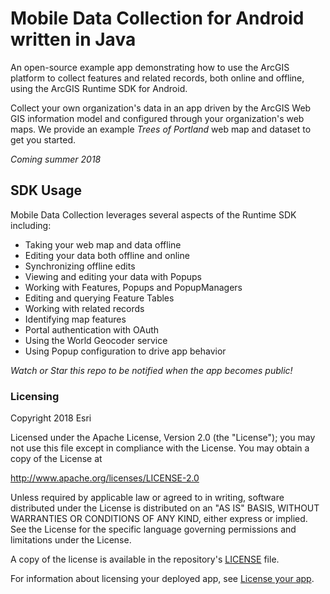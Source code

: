 # Mobile Data Collection for Android written in Java

An open-source example app demonstrating how to use the ArcGIS platform to collect features and related records, both online and offline, using the ArcGIS Runtime SDK for Android.

Collect your own organization's data in an app driven by the ArcGIS Web GIS information model and configured through your organization's web maps. We provide an example _Trees of Portland_ web map and dataset to get you started.

_Coming summer 2018_

## SDK Usage

Mobile Data Collection leverages several aspects of the Runtime SDK including:

* Taking your web map and data offline
* Editing your data both offline and online
* Synchronizing offline edits
* Viewing and editing your data with Popups
* Working with Features, Popups and PopupManagers
* Editing and querying Feature Tables
* Working with related records
* Identifying map features
* Portal authentication with OAuth
* Using the World Geocoder service
* Using Popup configuration to drive app behavior

_Watch or Star this repo to be notified when the app becomes public!_


### Licensing

Copyright 2018 Esri

Licensed under the Apache License, Version 2.0 (the "License"); you may not use this file except in compliance with the License. You may obtain a copy of the License at

http://www.apache.org/licenses/LICENSE-2.0

Unless required by applicable law or agreed to in writing, software distributed under the License is distributed on an "AS IS" BASIS, WITHOUT WARRANTIES OR CONDITIONS OF ANY KIND, either express or implied. See the License for the specific language governing permissions and limitations under the License.

A copy of the license is available in the repository's [LICENSE](./LICENSE) file.

For information about licensing your deployed app, see [License your app](https://developers.arcgis.com/android/latest/guide/license-your-app.htm).
